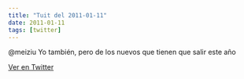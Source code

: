 ```yaml
---
title: "Tuit del 2011-01-11"
date: 2011-01-11
tags: [twitter]
---
```


@meiziu Yo también, pero de los nuevos que tienen que salir este año



[Ver en Twitter](https://twitter.com/i/web/status/24866751976046594)
